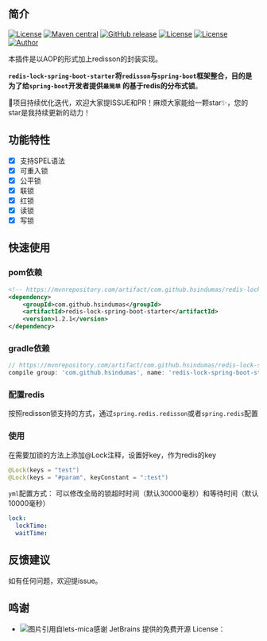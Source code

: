 ## 简介

[![License](https://img.shields.io/badge/license-Apache%202-4EB1BA.svg)](https://www.apache.org/licenses/LICENSE-2.0.html)
[![Maven central](https://maven-badges.herokuapp.com/maven-central/com.github.hsindumas/redis-lock-spring-boot-starter/badge.svg)](https://maven-badges.herokuapp.com/maven-central/com.github.hsindumas/redis-lock-spring-boot-starter)
[![GitHub release](https://img.shields.io/github/v/release/HsinDumas/redis-lock-spring-boot-starter.svg)](https://github.com/HsinDumas/redis-lock-spring-boot-starter/releases)
[![License](https://img.shields.io/badge/JDK-1.8+-4EB1BA.svg)](https://docs.oracle.com/javase/8/docs/index.html)
[![License](https://img.shields.io/badge/SpringBoot-2.x+-green.svg)](https://docs.spring.io/spring-boot/docs/2.7.1/reference/htmlsingle/)
[![Author](https://img.shields.io/badge/Author-ZhongXin-red.svg?style=flat-square)](https://juejin.im/user/3562073404738584/posts)

本插件是以AOP的形式加上redisson的封装实现。

**`redis-lock-spring-boot-starter`将`redisson`与`spring-boot`框架整合，目的是为了给`spring-boot`开发者提供`最简单`
的基于redis的分布式锁**。

🚀项目持续优化迭代，欢迎大家提ISSUE和PR！麻烦大家能给一颗star✨，您的star是我持续更新的动力！

<!--more-->

## 功能特性

- [x] 支持SPEL语法
- [x] 可重入锁
- [x] 公平锁
- [x] 联锁
- [x] 红锁
- [x] 读锁
- [x] 写锁

## 快速使用

### pom依赖

```xml
<!-- https://mvnrepository.com/artifact/com.github.hsindumas/redis-lock-spring-boot-starter -->
<dependency>
    <groupId>com.github.hsindumas</groupId>
    <artifactId>redis-lock-spring-boot-starter</artifactId>
    <version>1.2.1</version>
</dependency>
```

### gradle依赖

```groovy
// https://mvnrepository.com/artifact/com.github.hsindumas/redis-lock-spring-boot-starter
compile group: 'com.github.hsindumas', name: 'redis-lock-spring-boot-starter', version: '1.2.1'
```

### 配置redis

按照redisson锁支持的方式，通过`spring.redis.redisson`或者`spring.redis`配置

### 使用

在需要加锁的方法上添加@Lock注释，设置好key，作为redis的key

```java
@Lock(keys = "test")
@Lock(keys = "#param", keyConstant = ":test")
```

`yml`配置方式： 可以修改全局的锁超时时间（默认30000毫秒）和等待时间（默认10000毫秒）

```yaml
lock:
  lockTime:
  waitTime: 
```

## 反馈建议

如有任何问题，欢迎提issue。

## 鸣谢

- 感谢 JetBrains 提供的免费开源 License：
  <img src="https://images.gitee.com/uploads/images/2020/0406/220236_f5275c90_5531506.png" alt="图片引用自lets-mica" style="float:left;">
